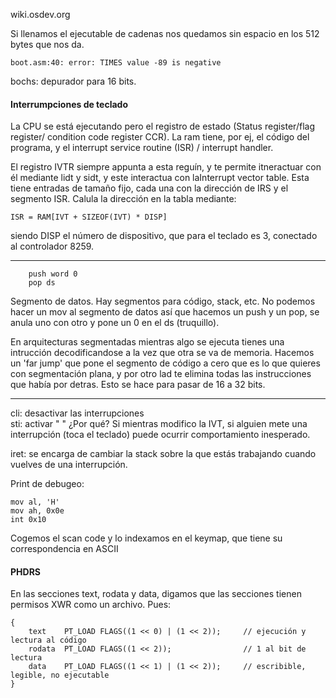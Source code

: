 wiki.osdev.org

Si llenamos el ejecutable de cadenas nos quedamos sin espacio en los 512 bytes que nos da.
```
boot.asm:40: error: TIMES value -89 is negative
```
bochs: depurador para 16 bits.
#### Interrumpciones de teclado
La CPU se está ejecutando pero el registro de estado (Status register/flag register/ condition code register CCR). La ram tiene, por ej, el código del programa, y el  interrupt service routine (ISR) / interrupt handler. 

El registro IVTR siempre appunta a esta reguín, y te permite itneractuar con él mediante lidt y sidt, y este interactua con laInterrupt vector table. Esta tiene entradas de tamaño fijo, cada una con la dirección de IRS y el segmento ISR.
Calula la dirección en la tabla mediante:
```
ISR = RAM[IVT + SIZEOF(IVT) * DISP]
```

siendo DISP el número de dispositivo, que para el teclado es 3, conectado al controlador 8259.

---
```
    push word 0
    pop ds
```
Segmento de datos. Hay segmentos para código, stack, etc. No podemos hacer un mov al segmento de datos así que hacemos un push y un pop, se anula uno con otro y pone un 0 en el ds (truquillo).

En arquitecturas segmentadas mientras algo se ejecuta tienes una intrucción decodificandose  a la vez que otra se va de memoria. Hacemos un 'far jump' que pone el segmento de código a cero que es lo que quieres con segmentación plana, y por otro lad te elimina todas las instrucciones que había por detras. Esto se hace para pasar de 16 a 32 bits.

---
cli: desactivar las interrupciones <br>
sti: activar    "       "
¿Por qué? Si mientras modifico la IVT, si alguien mete una interrupción (toca el teclado) puede ocurrir comportamiento inesperado.

iret: se encarga de cambiar la stack sobre la que estás trabajando cuando vuelves de una interrupción.

Print de debugeo: 
```
mov al, 'H'
mov ah, 0x0e
int 0x10
```

Cogemos el scan code y lo indexamos en el keymap, que tiene su correspondencia en ASCII

#### PHDRS
En las secciones text, rodata y data, digamos que las secciones tienen permisos XWR como un archivo. Pues:
```
{
    text    PT_LOAD FLAGS((1 << 0) | (1 << 2));     // ejecución y lectura al código
    rodata  PT_LOAD FLAGS((1 << 2));                // 1 al bit de lectura
    data    PT_LOAD FLAGS((1 << 1) | (1 << 2));     // escribible, legible, no ejecutable
}
```